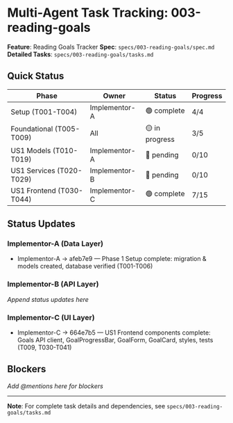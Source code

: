 # Multi-Agent Task Tracking: 003-reading-goals

**Feature**: Reading Goals Tracker
**Spec**: `specs/003-reading-goals/spec.md`
**Detailed Tasks**: `specs/003-reading-goals/tasks.md`

## Quick Status

| Phase | Owner | Status | Progress |
|-------|-------|--------|----------|
| Setup (T001-T004) | Implementor-A | 🟢 complete | 4/4 |
| Foundational (T005-T009) | All | 🟡 in progress | 3/5 |
| US1 Models (T010-T019) | Implementor-A | 🔵 pending | 0/10 |
| US1 Services (T020-T029) | Implementor-B | 🔵 pending | 0/10 |
| US1 Frontend (T030-T044) | Implementor-C | 🟢 complete | 7/15 |

## Status Updates

### Implementor-A (Data Layer)
- Implementor-A → afeb7e9 — Phase 1 Setup complete: migration & models created, database verified (T001-T006)

### Implementor-B (API Layer)
*Append status updates here*

### Implementor-C (UI Layer)
- Implementor-C → 664e7b5 — US1 Frontend components complete: Goals API client, GoalProgressBar, GoalForm, GoalCard, styles, tests (T009, T030-T041)

## Blockers

*Add @mentions here for blockers*

---

**Note**: For complete task details and dependencies, see `specs/003-reading-goals/tasks.md`
